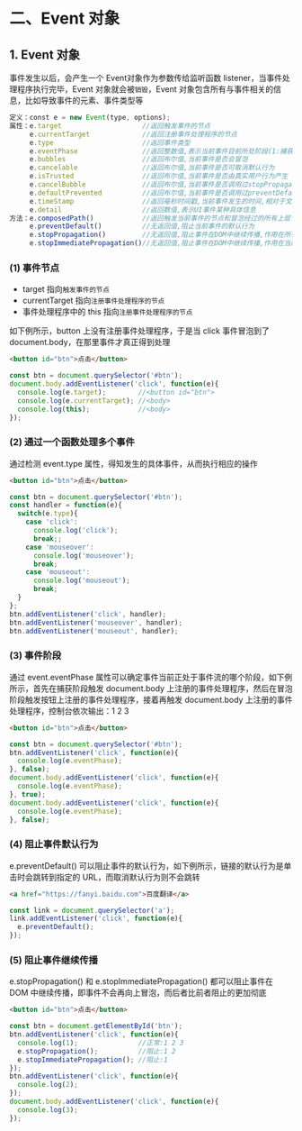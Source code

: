 # 二、Event 对象

## 1. Event 对象

事件发生以后，会产生一个  Event对象作为参数传给监听函数 listener，当事件处理程序执行完毕，Event 对象就会被`销毁`，Event 对象包含所有与事件相关的信息，比如导致事件的元素、事件类型等

```js
定义：const e = new Event(type, options);
属性：e.target                    //返回触发事件的节点
     e.currentTarget             //返回注册事件处理程序的节点
     e.type                      //返回事件类型
     e.eventPhase                //返回整数值,表示当前事件目前所处阶段(1:捕获阶段,2:目标阶段,3:冒泡阶段)
     e.bubbles                   //返回布尔值,当前事件是否会冒泡
     e.cancelable                //返回布尔值,当前事件是否可取消默认行为
     e.isTrusted                 //返回布尔值,当前事件是否由真实用户行为产生
     e.cancelBubble              //返回布尔值,当前事件是否调用过stopPropagation()
     e.defaultPrevented          //返回布尔值,当前事件是否调用过preventDefault()
     e.timeStamp                 //返回毫秒时间戳,当前事件发生的时间,相对于文档加载成功开始计算
     e.detail                    //返回数值,表示UI事件某种具体信息
方法：e.composedPath()            //返回触发当前事件的节点和冒泡经过的所有上层节点构成的数组
     e.preventDefault()          //无返回值,阻止当前事件的默认行为
     e.stopPropagation()         //无返回值,阻止事件在DOM中继续传播,作用在所有后续节点
     e.stopImmediatePropagation()//无返回值,阻止事件在DOM中继续传播,作用在当前节点及所有后续节点
```

### (1) 事件节点

* target 指向`触发事件的节点`
* currentTarget 指向`注册事件处理程序的节点`
* 事件处理程序中的 this 指向`注册事件处理程序的节点`

如下例所示，button 上没有注册事件处理程序，于是当 click 事件冒泡到了 document.body，在那里事件才真正得到处理

```html
<button id="btn">点击</button>
```

```js
const btn = document.querySelector('#btn');
document.body.addEventListener('click', function(e){
  console.log(e.target);        //<button id="btn">
  console.log(e.currentTarget); //<body>
  console.log(this);            //<body>
});
```

### (2) 通过一个函数处理多个事件

通过检测 event.type 属性，得知发生的具体事件，从而执行相应的操作

```html
<button id="btn">点击</button>
```

```js
const btn = document.querySelector('#btn');
const handler = function(e){
  switch(e.type){
    case 'click':
      console.log('click');
      break;;
    case 'mouseover':
      console.log('mouseover');
      break;
    case 'mouseout':
      console.log('mouseout');
      break;
  }
};
btn.addEventListener('click', handler);
btn.addEventListener('mouseover', handler);
btn.addEventListener('mouseout', handler);
```

### (3) 事件阶段

通过 event.eventPhase 属性可以确定事件当前正处于事件流的哪个阶段，如下例所示，首先在捕获阶段触发 document.body 上注册的事件处理程序，然后在冒泡阶段触发按钮上注册的事件处理程序，接着再触发 document.body 上注册的事件处理程序，控制台依次输出：1 2 3

```html
<button id="btn">点击</button>
```

```js
const btn = document.querySelector('#btn');
btn.addEventListener('click', function(e){
  console.log(e.eventPhase);
}, false);
document.body.addEventListener('click', function(e){
  console.log(e.eventPhase);
}, true);
document.body.addEventListener('click', function(e){
  console.log(e.eventPhase);
}, false);
```

### (4) 阻止事件默认行为

e.preventDefault() 可以阻止事件的默认行为，如下例所示，链接的默认行为是单击时会跳转到指定的 URL，而取消默认行为则不会跳转

```html
<a href="https://fanyi.baidu.com">百度翻译</a>
```

```js
const link = document.querySelector('a');
link.addEventListener('click', function(e){
  e.preventDefault();
});
```

### (5) 阻止事件继续传播

e.stopPropagation() 和 e.stopImmediatePropagation() 都可以阻止事件在 DOM 中继续传播，即事件不会再向上冒泡，而后者比前者阻止的更加彻底

```html
<button id="btn">点击</button>
```

```js
const btn = document.getElementById('btn');
btn.addEventListener('click', function(e){
  console.log(1);               //正常:1 2 3
  e.stopPropagation();          //阻止:1 2
  e.stopImmediatePropagation(); //阻止:1
});
btn.addEventListener('click', function(e){
  console.log(2);
});
document.body.addEventListener('click', function(e){
  console.log(3);
});
```
